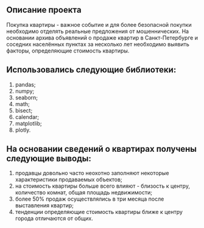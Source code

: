 ## Описание проекта
Покупка квартиры - важное событие и для более безопасной покупки необходимо отделять реальные предложения от мошеннических. 
На основании архива объявлений о продаже квартир в Санкт-Петербурге и соседних населённых пунктах за несколько лет необходимо
выявить факторы, определяющие стоимость квартиры. 

## Использовались следующие библиотеки:
 1. pandas;
 2. numpy;
 3. seaborn;
 4. math;
 5. bisect;
 6. calendar;
 7. matplotlib;
 8. plotly. 
 
## На основании сведений о квартирах получены следующие выводы:
 1. продавцы довольно часто неохотно заполняют некоторые характеристики продаваемых объектов;
 2. на стоимость квартиры больше всего влияют - близость к центру, количество комнат, общая площадь недвижимости;
 3. более 50% продаж осуществлялись в три месяца после выставления квартир;
 4. тенденции определяющие стоимость квартиры ближе к центру города отличаются от общих.